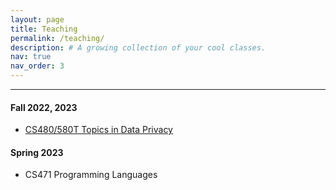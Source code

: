 ```yaml
---
layout: page
title: Teaching
permalink: /teaching/
description: # A growing collection of your cool classes.
nav: true
nav_order: 3
---
```


<!-- pages/teaching.md -->

----

#### Fall 2022, 2023
* [CS480/580T Topics in Data Privacy]({{site.url}}/cs580t-f23)

#### Spring 2023
* CS471 Programming Languages
<!-- * [CS471 Programming Languages]({{site.url}}/S23-CS471) -->

